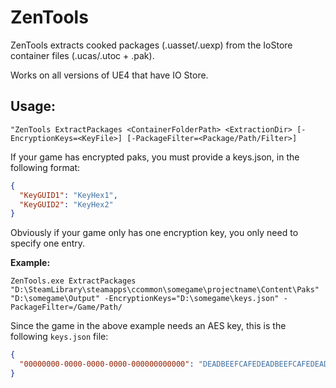 # ZenTools

ZenTools extracts cooked packages (.uasset/.uexp) from the IoStore container files (.ucas/.utoc + .pak).

Works on all versions of UE4 that have IO Store.

## Usage:

`"ZenTools ExtractPackages <ContainerFolderPath> <ExtractionDir> [-EncryptionKeys=<KeyFile>] [-PackageFilter=<Package/Path/Filter>]`

If your game has encrypted paks, you must provide a keys.json, in the following format:

```json
{
  "KeyGUID1": "KeyHex1",
  "KeyGUID2": "KeyHex2"
}
```

Obviously if your game only has one encryption key, you only need to specify one entry.

**Example:**

`ZenTools.exe ExtractPackages "D:\SteamLibrary\steamapps\ccommon\somegame\projectname\Content\Paks" "D:\somegame\Output" -EncryptionKeys="D:\somegame\keys.json" -PackageFilter=/Game/Path/`

Since the game in the above example needs an AES key, this is the following `keys.json` file:

```json
{
  "00000000-0000-0000-0000-000000000000": "DEADBEEFCAFEDEADBEEFCAFEDEADBEEFCAFEDEADBEEFCAFEDEADBEEFCAFEDEAD"
}
```
